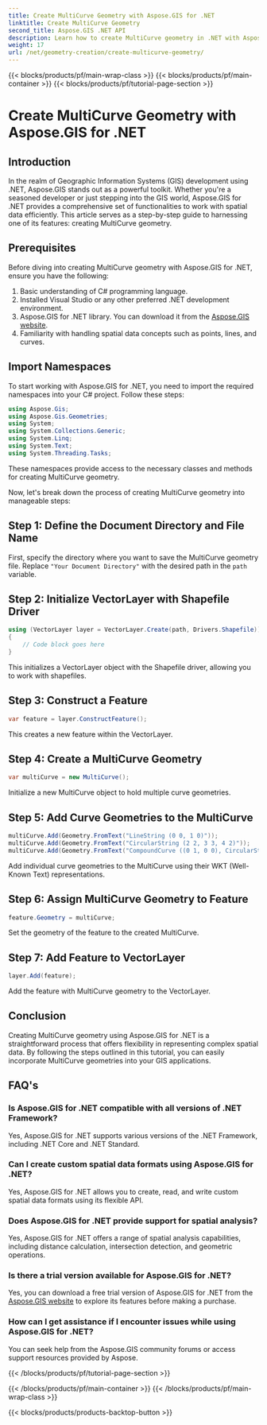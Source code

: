 ```yaml
---
title: Create MultiCurve Geometry with Aspose.GIS for .NET
linktitle: Create MultiCurve Geometry
second_title: Aspose.GIS .NET API
description: Learn how to create MultiCurve geometry in .NET with Aspose.GIS for efficient spatial data representation and analysis.
weight: 17
url: /net/geometry-creation/create-multicurve-geometry/
---
```


{{< blocks/products/pf/main-wrap-class >}}
{{< blocks/products/pf/main-container >}}
{{< blocks/products/pf/tutorial-page-section >}}

# Create MultiCurve Geometry with Aspose.GIS for .NET

## Introduction
In the realm of Geographic Information Systems (GIS) development using .NET, Aspose.GIS stands out as a powerful toolkit. Whether you're a seasoned developer or just stepping into the GIS world, Aspose.GIS for .NET provides a comprehensive set of functionalities to work with spatial data efficiently. This article serves as a step-by-step guide to harnessing one of its features: creating MultiCurve geometry.
## Prerequisites
Before diving into creating MultiCurve geometry with Aspose.GIS for .NET, ensure you have the following:
1. Basic understanding of C# programming language.
2. Installed Visual Studio or any other preferred .NET development environment.
3. Aspose.GIS for .NET library. You can download it from the [Aspose.GIS website](https://releases.aspose.com/gis/net/).
4. Familiarity with handling spatial data concepts such as points, lines, and curves.

## Import Namespaces
To start working with Aspose.GIS for .NET, you need to import the required namespaces into your C# project. Follow these steps:

```csharp
using Aspose.Gis;
using Aspose.Gis.Geometries;
using System;
using System.Collections.Generic;
using System.Linq;
using System.Text;
using System.Threading.Tasks;
```
These namespaces provide access to the necessary classes and methods for creating MultiCurve geometry.

Now, let's break down the process of creating MultiCurve geometry into manageable steps:
## Step 1: Define the Document Directory and File Name
First, specify the directory where you want to save the MultiCurve geometry file. Replace `"Your Document Directory"` with the desired path in the `path` variable.
## Step 2: Initialize VectorLayer with Shapefile Driver
```csharp
using (VectorLayer layer = VectorLayer.Create(path, Drivers.Shapefile))
{
    // Code block goes here
}
```
This initializes a VectorLayer object with the Shapefile driver, allowing you to work with shapefiles.
## Step 3: Construct a Feature
```csharp
var feature = layer.ConstructFeature();
```
This creates a new feature within the VectorLayer.
## Step 4: Create a MultiCurve Geometry
```csharp
var multiCurve = new MultiCurve();
```
Initialize a new MultiCurve object to hold multiple curve geometries.
## Step 5: Add Curve Geometries to the MultiCurve
```csharp
multiCurve.Add(Geometry.FromText("LineString (0 0, 1 0)"));
multiCurve.Add(Geometry.FromText("CircularString (2 2, 3 3, 4 2)"));
multiCurve.Add(Geometry.FromText("CompoundCurve ((0 1, 0 0), CircularString (0 0, 3 3, 6 0))"));
```
Add individual curve geometries to the MultiCurve using their WKT (Well-Known Text) representations.
## Step 6: Assign MultiCurve Geometry to Feature
```csharp
feature.Geometry = multiCurve;
```
Set the geometry of the feature to the created MultiCurve.
## Step 7: Add Feature to VectorLayer
```csharp
layer.Add(feature);
```
Add the feature with MultiCurve geometry to the VectorLayer.

## Conclusion
Creating MultiCurve geometry using Aspose.GIS for .NET is a straightforward process that offers flexibility in representing complex spatial data. By following the steps outlined in this tutorial, you can easily incorporate MultiCurve geometries into your GIS applications.
## FAQ's
### Is Aspose.GIS for .NET compatible with all versions of .NET Framework?
Yes, Aspose.GIS for .NET supports various versions of the .NET Framework, including .NET Core and .NET Standard.
### Can I create custom spatial data formats using Aspose.GIS for .NET?
Yes, Aspose.GIS for .NET allows you to create, read, and write custom spatial data formats using its flexible API.
### Does Aspose.GIS for .NET provide support for spatial analysis?
Yes, Aspose.GIS for .NET offers a range of spatial analysis capabilities, including distance calculation, intersection detection, and geometric operations.
### Is there a trial version available for Aspose.GIS for .NET?
Yes, you can download a free trial version of Aspose.GIS for .NET from the [Aspose.GIS website](https://releases.aspose.com/gis/net/) to explore its features before making a purchase.
### How can I get assistance if I encounter issues while using Aspose.GIS for .NET?
You can seek help from the Aspose.GIS community forums or access support resources provided by Aspose.

{{< /blocks/products/pf/tutorial-page-section >}}

{{< /blocks/products/pf/main-container >}}
{{< /blocks/products/pf/main-wrap-class >}}

{{< blocks/products/products-backtop-button >}}
